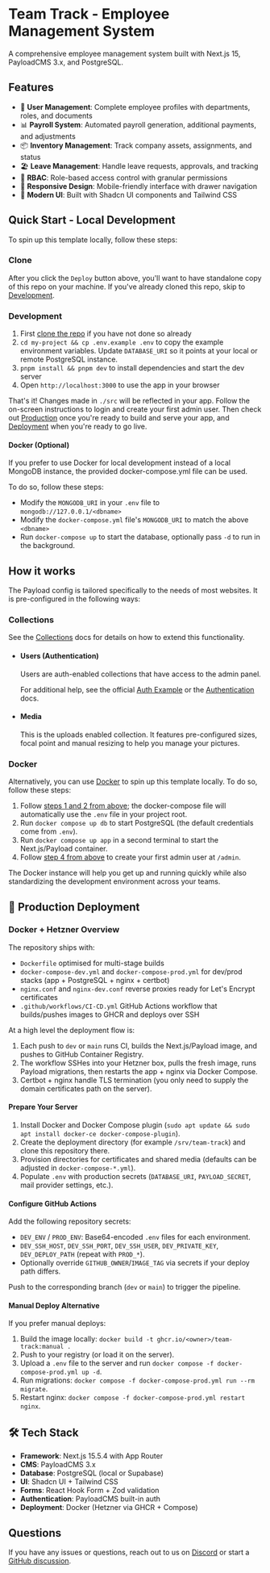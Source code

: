 # Team Track - Employee Management System

A comprehensive employee management system built with Next.js 15, PayloadCMS 3.x, and PostgreSQL.

## Features

- 👥 **User Management**: Complete employee profiles with departments, roles, and documents
- 📊 **Payroll System**: Automated payroll generation, additional payments, and adjustments
- 📦 **Inventory Management**: Track company assets, assignments, and status
- 🏖️ **Leave Management**: Handle leave requests, approvals, and tracking
- 🔐 **RBAC**: Role-based access control with granular permissions
- 📱 **Responsive Design**: Mobile-friendly interface with drawer navigation
- 🎨 **Modern UI**: Built with Shadcn UI components and Tailwind CSS

## Quick Start - Local Development

To spin up this template locally, follow these steps:

### Clone

After you click the `Deploy` button above, you'll want to have standalone copy of this repo on your machine. If you've already cloned this repo, skip to [Development](#development).

### Development

1. First [clone the repo](#clone) if you have not done so already
2. `cd my-project && cp .env.example .env` to copy the example environment variables. Update `DATABASE_URI` so it points at your local or remote PostgreSQL instance.
3. `pnpm install && pnpm dev` to install dependencies and start the dev server
4. Open `http://localhost:3000` to use the app in your browser

That's it! Changes made in `./src` will be reflected in your app. Follow the on-screen instructions to login and create your first admin user. Then check out [Production](#production) once you're ready to build and serve your app, and [Deployment](#deployment) when you're ready to go live.

#### Docker (Optional)

If you prefer to use Docker for local development instead of a local MongoDB instance, the provided docker-compose.yml file can be used.

To do so, follow these steps:

- Modify the `MONGODB_URI` in your `.env` file to `mongodb://127.0.0.1/<dbname>`
- Modify the `docker-compose.yml` file's `MONGODB_URI` to match the above `<dbname>`
- Run `docker-compose up` to start the database, optionally pass `-d` to run in the background.

## How it works

The Payload config is tailored specifically to the needs of most websites. It is pre-configured in the following ways:

### Collections

See the [Collections](https://payloadcms.com/docs/configuration/collections) docs for details on how to extend this functionality.

- #### Users (Authentication)

  Users are auth-enabled collections that have access to the admin panel.

  For additional help, see the official [Auth Example](https://github.com/payloadcms/payload/tree/main/examples/auth) or the [Authentication](https://payloadcms.com/docs/authentication/overview#authentication-overview) docs.

- #### Media

  This is the uploads enabled collection. It features pre-configured sizes, focal point and manual resizing to help you manage your pictures.

### Docker

Alternatively, you can use [Docker](https://www.docker.com) to spin up this template locally. To do so, follow these steps:

1. Follow [steps 1 and 2 from above](#development); the docker-compose file will automatically use the `.env` file in your project root.
2. Run `docker compose up db` to start PostgreSQL (the default credentials come from `.env`).
3. Run `docker compose up app` in a second terminal to start the Next.js/Payload container.
4. Follow [step 4 from above](#development) to create your first admin user at `/admin`.

The Docker instance will help you get up and running quickly while also standardizing the development environment across your teams.

## 🚀 Production Deployment

### Docker + Hetzner Overview

The repository ships with:

- `Dockerfile` optimised for multi-stage builds
- `docker-compose-dev.yml` and `docker-compose-prod.yml` for dev/prod stacks (app + PostgreSQL + nginx + certbot)
- `nginx.conf` and `nginx-dev.conf` reverse proxies ready for Let's Encrypt certificates
- `.github/workflows/CI-CD.yml` GitHub Actions workflow that builds/pushes images to GHCR and deploys over SSH

At a high level the deployment flow is:

1. Each push to `dev` or `main` runs CI, builds the Next.js/Payload image, and pushes to GitHub Container Registry.
2. The workflow SSHes into your Hetzner box, pulls the fresh image, runs Payload migrations, then restarts the app + nginx via Docker Compose.
3. Certbot + nginx handle TLS termination (you only need to supply the domain certificates path on the server).

#### Prepare Your Server

1. Install Docker and Docker Compose plugin (`sudo apt update && sudo apt install docker-ce docker-compose-plugin`).
2. Create the deployment directory (for example `/srv/team-track`) and clone this repository there.
3. Provision directories for certificates and shared media (defaults can be adjusted in `docker-compose-*.yml`).
4. Populate `.env` with production secrets (`DATABASE_URI`, `PAYLOAD_SECRET`, mail provider settings, etc.).

#### Configure GitHub Actions

Add the following repository secrets:

- `DEV_ENV` / `PROD_ENV`: Base64-encoded `.env` files for each environment.
- `DEV_SSH_HOST`, `DEV_SSH_PORT`, `DEV_SSH_USER`, `DEV_PRIVATE_KEY`, `DEV_DEPLOY_PATH` (repeat with `PROD_*`).
- Optionally override `GITHUB_OWNER`/`IMAGE_TAG` via secrets if your deploy path differs.

Push to the corresponding branch (`dev` or `main`) to trigger the pipeline.

#### Manual Deploy Alternative

If you prefer manual deploys:

1. Build the image locally: `docker build -t ghcr.io/<owner>/team-track:manual .`
2. Push to your registry (or load it on the server).
3. Upload a `.env` file to the server and run `docker compose -f docker-compose-prod.yml up -d`.
4. Run migrations: `docker compose -f docker-compose-prod.yml run --rm migrate`.
5. Restart nginx: `docker compose -f docker-compose-prod.yml restart nginx`.

## 🛠️ Tech Stack

- **Framework**: Next.js 15.5.4 with App Router
- **CMS**: PayloadCMS 3.x
- **Database**: PostgreSQL (local or Supabase)
- **UI**: Shadcn UI + Tailwind CSS
- **Forms**: React Hook Form + Zod validation
- **Authentication**: PayloadCMS built-in auth
- **Deployment**: Docker (Hetzner via GHCR + Compose)

## Questions

If you have any issues or questions, reach out to us on [Discord](https://discord.com/invite/payload) or start a [GitHub discussion](https://github.com/payloadcms/payload/discussions).
